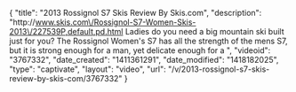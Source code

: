 {
    "title": "2013 Rossignol S7 Skis Review By Skis.com",
    "description": "http:\/\/www.skis.com\/Rossignol-S7-Women-Skis-2013\/227539P,default,pd.html  Ladies do you need a big mountain ski built just for you? The Rossignol Women's S7 has all the strength of the mens S7, but it is strong enough for a man, yet delicate enough for a ",
    "videoid": "3767332",
    "date_created": "1411361291",
    "date_modified": "1418182025",
    "type": "captivate",
    "layout": "video",
    "url": "\/v\/2013-rossignol-s7-skis-review-by-skis-com\/3767332"
}